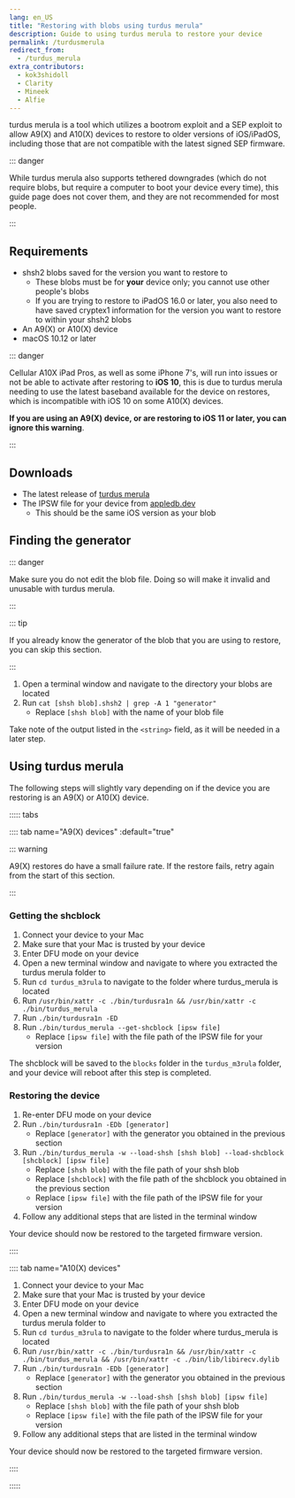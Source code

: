 ```yaml
---
lang: en_US
title: "Restoring with blobs using turdus merula"
description: Guide to using turdus merula to restore your device 
permalink: /turdusmerula
redirect_from:
  - /turdus_merula
extra_contributors:
  - kok3shidoll
  - Clarity
  - Mineek
  - Alfie
---
```


turdus merula is a tool which utilizes a bootrom exploit and a SEP exploit to allow A9(X) and A10(X) devices to restore to older versions of iOS/iPadOS, including those that are not compatible with the latest signed SEP firmware.

::: danger

While turdus merula also supports tethered downgrades (which do not require blobs, but require a computer to boot your device every time), this guide page does not cover them, and they are not recommended for most people.

:::

## Requirements

- shsh2 blobs saved for the version you want to restore to
  - These blobs must be for **your** device only; you cannot use other people's blobs
  - If you are trying to restore to iPadOS 16.0 or later, you also need to have saved cryptex1 information for the version you want to restore to within your shsh2 blobs
- An A9(X) or A10(X) device
- macOS 10.12 or later

::: danger

Cellular A10X iPad Pros, as well as some iPhone 7's, will run into issues or not be able to activate after restoring to **iOS 10**, this is due to turdus merula needing to use the latest baseband available for the device on restores, which is incompatible with iOS 10 on some A10(X) devices.

**If you are using an A9(X) device, or are restoring to iOS 11 or later, you can ignore this warning**.

:::

## Downloads

- The latest release of [turdus merula](https://sep.lol)
- The IPSW file for your device from [appledb.dev](https://appledb.dev)
  - This should be the same iOS version as your blob

## Finding the generator

::: danger

Make sure you do not edit the blob file. Doing so will make it invalid and unusable with turdus merula.

:::

::: tip

If you already know the generator of the blob that you are using to restore, you can skip this section.

:::

1. Open a terminal window and navigate to the directory your blobs are located
1. Run `cat [shsh blob].shsh2 | grep -A 1 "generator"`
    - Replace `[shsh blob]` with the name of your blob file

Take note of the output listed in the `<string>` field, as it will be needed in a later step.

## Using turdus merula

The following steps will slightly vary depending on if the device you are restoring is an A9(X) or A10(X) device.

::::: tabs

:::: tab name="A9(X) devices" :default="true"

::: warning

A9(X) restores do have a small failure rate. If the restore fails, retry again from the start of this section.

:::

### Getting the shcblock

1. Connect your device to your Mac
1. Make sure that your Mac is trusted by your device
1. Enter DFU mode on your device
1. Open a new terminal window and navigate to where you extracted the turdus merula folder to
1. Run `cd turdus_m3rula` to navigate to the folder where turdus_merula is located
1. Run `/usr/bin/xattr -c ./bin/turdusra1n && /usr/bin/xattr -c ./bin/turdus_merula`
1. Run `./bin/turdusra1n -ED`
1. Run `./bin/turdus_merula --get-shcblock [ipsw file]`
    - Replace `[ipsw file]` with the file path of the IPSW file for your version

The shcblock will be saved to the `blocks` folder in the `turdus_m3rula` folder, and your device will reboot after this step is completed.

### Restoring the device

1. Re-enter DFU mode on your device
1. Run `./bin/turdusra1n -EDb [generator]`
    - Replace `[generator]` with the generator you obtained in the previous section
1. Run `./bin/turdus_merula -w --load-shsh [shsh blob] --load-shcblock [shcblock] [ipsw file]`
    - Replace `[shsh blob]` with the file path of your shsh blob
    - Replace `[shcblock]` with the file path of the shcblock you obtained in the previous section
    - Replace `[ipsw file]` with the file path of the IPSW file for your version
1. Follow any additional steps that are listed in the terminal window

Your device should now be restored to the targeted firmware version.

::::

:::: tab name="A10(X) devices"

1. Connect your device to your Mac
1. Make sure that your Mac is trusted by your device
1. Enter DFU mode on your device
1. Open a new terminal window and navigate to where you extracted the turdus merula folder to
1. Run `cd turdus_m3rula` to navigate to the folder where turdus_merula is located
1. Run `/usr/bin/xattr -c ./bin/turdusra1n && /usr/bin/xattr -c ./bin/turdus_merula && /usr/bin/xattr -c ./bin/lib/libirecv.dylib`
1. Run `./bin/turdusra1n -EDb [generator]`
    - Replace `[generator]` with the generator you obtained in the previous section
1. Run `./bin/turdus_merula -w --load-shsh [shsh blob] [ipsw file]`
    - Replace `[shsh blob]` with the file path of your shsh blob
    - Replace `[ipsw file]` with the file path of the IPSW file for your version
1. Follow any additional steps that are listed in the terminal window

Your device should now be restored to the targeted firmware version.

::::

:::::
